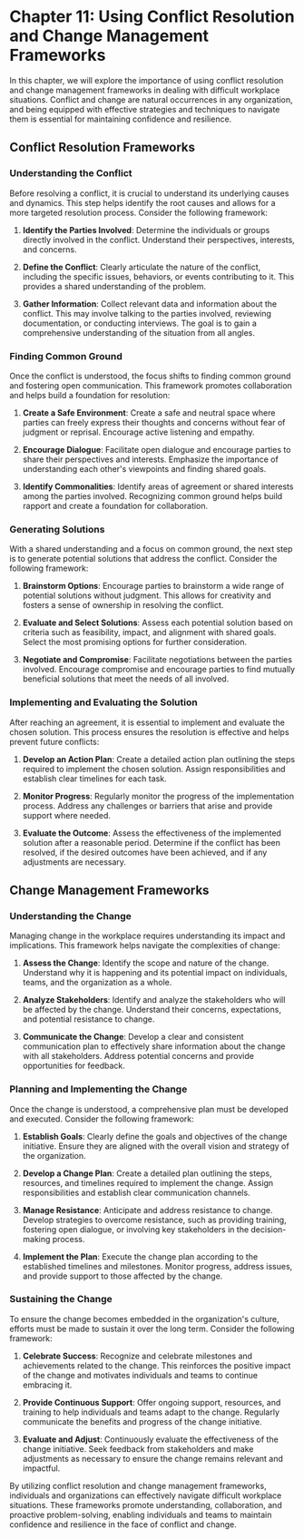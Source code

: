 Chapter 11: Using Conflict Resolution and Change Management Frameworks
======================================================================

In this chapter, we will explore the importance of using conflict resolution and change management frameworks in dealing with difficult workplace situations. Conflict and change are natural occurrences in any organization, and being equipped with effective strategies and techniques to navigate them is essential for maintaining confidence and resilience.

Conflict Resolution Frameworks
------------------------------

### Understanding the Conflict

Before resolving a conflict, it is crucial to understand its underlying causes and dynamics. This step helps identify the root causes and allows for a more targeted resolution process. Consider the following framework:

1. **Identify the Parties Involved**: Determine the individuals or groups directly involved in the conflict. Understand their perspectives, interests, and concerns.

2. **Define the Conflict**: Clearly articulate the nature of the conflict, including the specific issues, behaviors, or events contributing to it. This provides a shared understanding of the problem.

3. **Gather Information**: Collect relevant data and information about the conflict. This may involve talking to the parties involved, reviewing documentation, or conducting interviews. The goal is to gain a comprehensive understanding of the situation from all angles.

### Finding Common Ground

Once the conflict is understood, the focus shifts to finding common ground and fostering open communication. This framework promotes collaboration and helps build a foundation for resolution:

1. **Create a Safe Environment**: Create a safe and neutral space where parties can freely express their thoughts and concerns without fear of judgment or reprisal. Encourage active listening and empathy.

2. **Encourage Dialogue**: Facilitate open dialogue and encourage parties to share their perspectives and interests. Emphasize the importance of understanding each other's viewpoints and finding shared goals.

3. **Identify Commonalities**: Identify areas of agreement or shared interests among the parties involved. Recognizing common ground helps build rapport and create a foundation for collaboration.

### Generating Solutions

With a shared understanding and a focus on common ground, the next step is to generate potential solutions that address the conflict. Consider the following framework:

1. **Brainstorm Options**: Encourage parties to brainstorm a wide range of potential solutions without judgment. This allows for creativity and fosters a sense of ownership in resolving the conflict.

2. **Evaluate and Select Solutions**: Assess each potential solution based on criteria such as feasibility, impact, and alignment with shared goals. Select the most promising options for further consideration.

3. **Negotiate and Compromise**: Facilitate negotiations between the parties involved. Encourage compromise and encourage parties to find mutually beneficial solutions that meet the needs of all involved.

### Implementing and Evaluating the Solution

After reaching an agreement, it is essential to implement and evaluate the chosen solution. This process ensures the resolution is effective and helps prevent future conflicts:

1. **Develop an Action Plan**: Create a detailed action plan outlining the steps required to implement the chosen solution. Assign responsibilities and establish clear timelines for each task.

2. **Monitor Progress**: Regularly monitor the progress of the implementation process. Address any challenges or barriers that arise and provide support where needed.

3. **Evaluate the Outcome**: Assess the effectiveness of the implemented solution after a reasonable period. Determine if the conflict has been resolved, if the desired outcomes have been achieved, and if any adjustments are necessary.

Change Management Frameworks
----------------------------

### Understanding the Change

Managing change in the workplace requires understanding its impact and implications. This framework helps navigate the complexities of change:

1. **Assess the Change**: Identify the scope and nature of the change. Understand why it is happening and its potential impact on individuals, teams, and the organization as a whole.

2. **Analyze Stakeholders**: Identify and analyze the stakeholders who will be affected by the change. Understand their concerns, expectations, and potential resistance to change.

3. **Communicate the Change**: Develop a clear and consistent communication plan to effectively share information about the change with all stakeholders. Address potential concerns and provide opportunities for feedback.

### Planning and Implementing the Change

Once the change is understood, a comprehensive plan must be developed and executed. Consider the following framework:

1. **Establish Goals**: Clearly define the goals and objectives of the change initiative. Ensure they are aligned with the overall vision and strategy of the organization.

2. **Develop a Change Plan**: Create a detailed plan outlining the steps, resources, and timelines required to implement the change. Assign responsibilities and establish clear communication channels.

3. **Manage Resistance**: Anticipate and address resistance to change. Develop strategies to overcome resistance, such as providing training, fostering open dialogue, or involving key stakeholders in the decision-making process.

4. **Implement the Plan**: Execute the change plan according to the established timelines and milestones. Monitor progress, address issues, and provide support to those affected by the change.

### Sustaining the Change

To ensure the change becomes embedded in the organization's culture, efforts must be made to sustain it over the long term. Consider the following framework:

1. **Celebrate Success**: Recognize and celebrate milestones and achievements related to the change. This reinforces the positive impact of the change and motivates individuals and teams to continue embracing it.

2. **Provide Continuous Support**: Offer ongoing support, resources, and training to help individuals and teams adapt to the change. Regularly communicate the benefits and progress of the change initiative.

3. **Evaluate and Adjust**: Continuously evaluate the effectiveness of the change initiative. Seek feedback from stakeholders and make adjustments as necessary to ensure the change remains relevant and impactful.

By utilizing conflict resolution and change management frameworks, individuals and organizations can effectively navigate difficult workplace situations. These frameworks promote understanding, collaboration, and proactive problem-solving, enabling individuals and teams to maintain confidence and resilience in the face of conflict and change.
